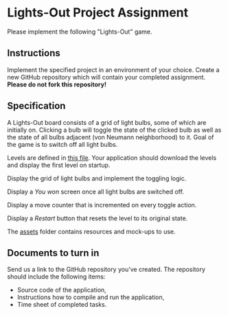 # Lights-Out Project Assignment
Please implement the following "Lights-Out" game.

## Instructions
Implement the specified project in an environment of your choice. 
Create a new GitHub repository which will contain your completed assignment.
**Please do not fork this repository!**

## Specification
A Lights-Out board consists of a grid of light bulbs, some of which are initially on. 
Clicking a bulb will toggle the state of the clicked bulb as well as the state of all bulbs adjacent (von Neumann neighborhood) to it. 
Goal of the game is to switch off all light bulbs.

Levels are defined in [this file](levels/lights-out-levels.json). Your application should download the levels and display the first level on startup.

Display the grid of light bulbs and implement the toggling logic. 

Display a *You won* screen once all light bulbs are switched off.

Display a move counter that is incremented on every toggle action.

Display a *Restart* button that resets the level to its original state.

The [assets](assets) folder contains resources and mock-ups to use.

## Documents to turn in
Send us a link to the GitHub repository you’ve created. The repository should include the following items:
* Source code of the application,
* Instructions how to compile and run the application,
* Time sheet of completed tasks.
